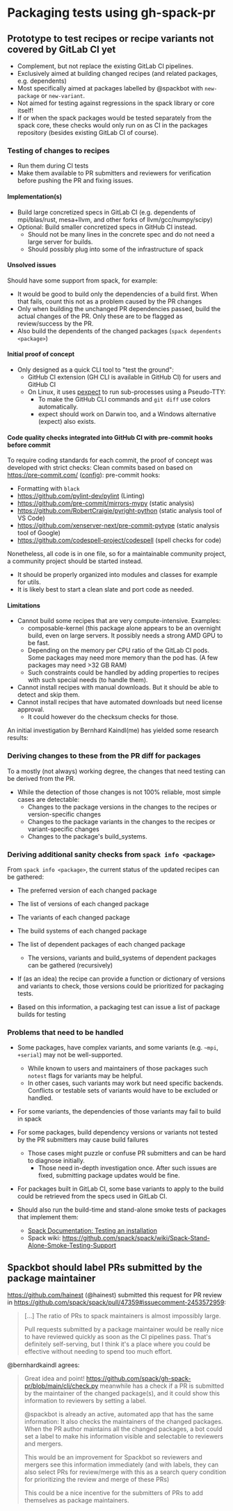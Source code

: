 # Packaging tests using gh-spack-pr

## Prototype to test recipes or recipe variants not covered by GitLab CI yet

- Complement, but not replace the existing GitLab CI pipelines.
- Exclusively aimed at building changed recipes (and related packages, e.g. dependents)
- Most specifically aimed at packages labelled by @spackbot with `new-package` or `new-variant`.
- Not aimed for testing against regressions in the spack library or core itself!
- If or when the spack packages would be tested separately from the spack core,
  these checks would only run on as  CI in the packages repository
  (besides existing GitLab CI of course).

### Testing of changes to recipes

- Run them during CI tests
- Make them available to PR submitters and reviewers for verification before pushing the PR and fixing issues.

#### Implementation(s)

- Build large concretized specs in GitLab CI
  (e.g. dependents of mpi/blas/rust, mesa+llvm, and other forks of llvm/gcc/numpy/scipy)
- Optional: Build smaller concretized specs in GitHub CI instead.
  - Should not be many lines in the concrete spec and do not need a large server for builds.
  - Should possibly plug into some of the infrastructure of spack

#### Unsolved issues

Should have some support from spack, for example:

- It would be good to build only the dependencies of a build first.
  When that fails, count this not as a problem caused by the PR changes
- Only when building the unchanged PR dependencies passed, build the actual changes of the PR.
  Only these are to be flagged as review/success by the PR.
- Also build the dependents of the changed packages (`spack dependents <package>`)

#### Initial proof of concept

- Only designed as a quick CLI tool to "test the ground":
  - GitHub CI extension (GH CLI is available in GitHub CI) for users and GitHub CI
  - On Linux, it uses [pexpect](https://pexpect.readthedocs.io/en/stable/) to run
    sub-processes using a Pseudo-TTY:
    - To make the GitHub CLI commands and `git diff` use colors automatically.
    - expect should work on Darwin too, and a Windows alternative (expect) also exists.

#### Code quality checks integrated into GitHub CI with pre-commit hooks before commit

To require coding standards for each commit, the proof of concept was developed with strict checks:
Clean commits based on based on <https://pre-commit.com/> ([config](https://github.com/spack/gh-spack-pr/blob/main/.pre-commit-config.yaml)):
pre-commit hooks:

- Formatting with `black`
- <https://github.com/pylint-dev/pylint> (Linting)
- <https://github.com/pre-commit/mirrors-mypy> (static analysis)
- <https://github.com/RobertCraigie/pyright-python> (static analysis tool of VS Code)
- <https://github.com/xenserver-next/pre-commit-pytype> (static analysis tool of Google)
- <https://github.com/codespell-project/codespell> (spell checks for code)

Nonetheless, all code is in one file, so for a maintainable community project,
a community project should be started instead.

- It should be properly organized into modules and classes for example for utils.
- It is likely best to start a clean slate and port code as needed.

#### Limitations

- Cannot build some recipes that are very compute-intensive. Examples:
  - composable-kernel (this package alone appears to be an overnight build, even on large servers.
    It possibly needs a strong AMD GPU to be fast.
  - Depending on the memory per CPU ratio of the GitLab CI pods.
    Some packages may need more memory than the pod has. (A few packages may need >32 GB RAM)
  - Such constraints could be handled by adding properties to recipes with such special needs (to handle them).
- Cannot install recipes with manual downloads. But it should be able to detect and skip them.
- Cannot install recipes that have automated downloads but need license approval.
  - It could however do the checksum checks for those.

An initial investigation by Bernhard Kaindl(me) has yielded some research results:

### Deriving changes to these from the PR diff for packages

To a mostly (not always) working degree, the changes that need testing can be derived from the PR.

- While the detection of those changes is not 100% reliable, most simple cases are detectable:
  - Changes to the package versions in the changes to the recipes or version-specific changes
  - Changes to the package variants in the changes to the recipes or variant-specific changes
  - Changes to the package's build_systems.

### Deriving additional sanity checks from `spack info <package>`

From `spack info <package>`, the current status of the updated recipes can be gathered:

- The preferred version of each changed package
- The list of versions of each changed package
- The variants of each changed package
- The build systems of each changed package
- The list of dependent packages of each changed package
  - The versions, variants and build_systems of dependent packages can be gathered (recursively)

- If (as an idea) the recipe can provide a function or dictionary of versions and variants to check,
  those versions could be prioritized for packaging tests.

- Based on this information, a packaging test can issue a list of package builds for testing

### Problems that need to be handled

- Some packages, have complex variants, and some variants (e.g. `~mpi`, `+serial`) may not be well-supported.
  - While known to users and maintainers of those packages such `notest` flags for variants may be helpful.
  - In other cases, such variants may work but need specific backends.
    Conflicts or testable sets of variants would have to be excluded or handled.

- For some variants, the dependencies of those variants may fail to build in spack
- For some packages, build dependency versions or variants not tested by the PR submitters may cause build failures
  - Those cases might puzzle or confuse PR submitters and can be hard to diagnose initially.
    - Those need in-depth investigation once.
      After such issues are fixed, submitting package updates would be fine.

- For packages built in GitLab CI, some base variants to apply to the build could be
  retrieved from the specs used in GitLab CI.

- Should also run the build-time and stand-alone smoke tests of packages that implement them:
  - [Spack Documentation: Testing an installation](https://spack.readthedocs.io/en/latest/packaging_guide.html#checking-an-installation)
  - Spack wiki:
  <https://github.com/spack/spack/wiki/Spack-Stand-Alone-Smoke-Testing-Support>

## Spackbot should label PRs submitted by the package maintainer

<https://github.com/hainest> (@hainest) submitted this request for PR review in
<https://github.com/spack/spack/pull/47359#issuecomment-2453572959>:

> [...] The ratio of PRs to spack maintainers is almost impossibly large.
>
> Pull requests submitted by a package maintainer would be really nice to have
> reviewed quickly as soon as the CI pipelines pass.
> That's definitely self-serving, but I think it's a place where you could be
> effective without needing to spend too much effort.

@bernhardkaindl agrees:
> Great idea and point!
> <https://github.com/spack/gh-spack-pr/blob/main/cli/check.py> meanwhile has
> a check if a PR is submitted by the maintainer of the changed package(s),
> and it could show this information to reviewers by setting a label.
>
> @spackbot is already an active, automated app that has the same information:
> It also checks the maintainers of the changed packages.
> When the PR author maintains all the changed packages,
> a bot could set a label to make his information visible and selectable to reviewers and mergers.
>
> This would be an improvement for Spackbot so reviewers and mergers see this information
> immediately (and with labels, they can also select PRs for review/merge with this as a search
> query condition for prioritizing the review and merge of these PRs)
>
> This could be a nice incentive for the submitters of PRs to add
> themselves as package maintainers.

